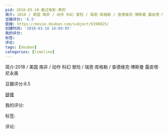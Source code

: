 ```yaml
---
pid: 2018-03-10-看过电影-黑豹
简介: 2018 / 美国 南非 / 动作 科幻 冒险 / 瑞恩·库格勒 / 查德维克·博斯曼 露皮塔·尼永奥
豆瓣评分: '6.5'
链接: https://movie.douban.com/subject/6390825/
创建时间: '2018-03-10 16:09:05'
我的评分:
标签:
评论:
tags: [douban]
categories: [timeline]
---
```

简介:2018 / 美国 南非 / 动作 科幻 冒险 / 瑞恩·库格勒 / 查德维克·博斯曼 露皮塔·尼永奥

豆瓣评分:6.5

[链接](https://movie.douban.com/subject/6390825/)

我的评分:

标签:

评论:

